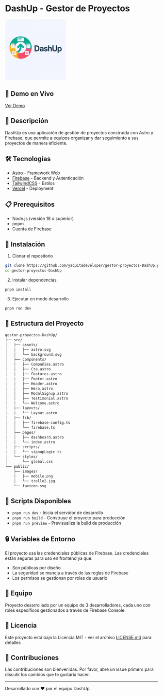 # DashUp - Gestor de Proyectos

<img src="public/images/logo.png" alt="DashUp Logo" width="200" height="auto" />



## 🚀 Demo en Vivo
[Ver Demo](https://gestor-proyectos-dash-up.vercel.app/)

## 📝 Descripción
DashUp es una aplicación de gestión de proyectos construida con Astro y Firebase, que permite a equipos organizar y dar seguimiento a sus proyectos de manera eficiente.

## 🛠️ Tecnologías
- [Astro](https://astro.build/) - Framework Web
- [Firebase](https://firebase.google.com/) - Backend y Autenticación
- [TailwindCSS](https://tailwindcss.com/) - Estilos
- [Vercel](https://vercel.com/) - Deployment

## 📋 Prerequisitos
- Node.js (versión 18 o superior)
- pnpm
- Cuenta de Firebase

## 🔧 Instalación

1. Clonar el repositorio
```bash
git clone https://github.com/yaquitadeveloper/gestor-proyectos-DashUp.git
cd gestor-proyectos-DashUp
```

2. Instalar dependencias
```bash
pnpm install
```

3. Ejecutar en modo desarrollo
```bash
pnpm run dev
```

## 📁 Estructura del Proyecto
```
gestor-proyectos-DashUp/
├── src/
│   ├── assets/
│   │   ├── astro.svg
│   │   └── background.svg
│   ├── components/
│   │   ├── Compañias.astro
│   │   ├── Cta.astro
│   │   ├── Features.astro
│   │   ├── Footer.astro
│   │   ├── Header.astro
│   │   ├── Hero.astro
│   │   ├── ModalSignup.astro
│   │   ├── Testimonial.astro
│   │   └── Welcome.astro
│   ├── layouts/
│   │   └── Layout.astro
│   ├── lib/
│   │   ├── firebase-config.ts
│   │   └── firebase.ts
│   ├── pages/
│   │   ├── dashboard.astro
│   │   └── index.astro
│   ├── scripts/
│   │   └── signupLogic.ts
│   └── styles/
│       └── global.css
└── public/
    ├── images/
    │   ├── mobile.png
    │   └── trello2.jpg
    └── favicon.svg
```

## 🚀 Scripts Disponibles
- `pnpm run dev` - Inicia el servidor de desarrollo
- `pnpm run build` - Construye el proyecto para producción
- `pnpm run preview` - Previsualiza la build de producción

## 🔒 Variables de Entorno
El proyecto usa las credenciales públicas de Firebase. Las credenciales están seguras para uso en frontend ya que:
- Son públicas por diseño
- La seguridad se maneja a través de las reglas de Firebase
- Los permisos se gestionan por roles de usuario

## 👥 Equipo
Proyecto desarrollado por un equipo de 3 desarrolladores, cada uno con roles específicos gestionados a través de Firebase Console.

## 📄 Licencia
Este proyecto está bajo la Licencia MIT - ver el archivo [LICENSE.md](LICENSE.md) para detalles

## 🤝 Contribuciones
Las contribuciones son bienvenidas. Por favor, abre un issue primero para discutir los cambios que te gustaría hacer.

---
Desarrollado con ❤️ por el equipo DashUp
